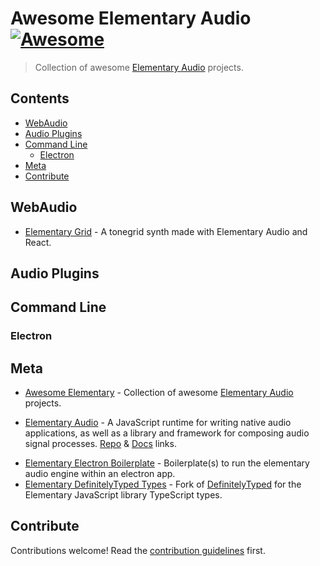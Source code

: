 # Awesome Elementary Audio [![Awesome](https://awesome.re/badge.svg)](https://awesome.re)

<!--lint ignore double-link-->
> Collection of awesome [Elementary Audio](https://www.elementary.audio/) projects.

## Contents

- [WebAudio](#webaudio)
- [Audio Plugins](#audio-plugins)
- [Command Line](#command-line)
  - [Electron](#electron)
- [Meta](#meta)
- [Contribute](#contribute)

## WebAudio

- [Elementary Grid](https://teetow.github.io/elementary_grid/) - A tonegrid synth made with Elementary Audio and React.

## Audio Plugins

## Command Line

### Electron

## Meta

<!--lint ignore double-link-->
- [Awesome Elementary](https://github.com/Hrle97/awesome-elementary-audio) - Collection of awesome [Elementary Audio](https://www.elementary.audio/) projects.
<!--lint ignore double-link-->
- [Elementary Audio](https://www.elementary.audio/) - A JavaScript runtime for writing native audio applications, as well as a library and framework for composing audio signal processes. [Repo](https://github.com/nick-thompson/elementary) & [Docs](https://docs.elementary.audio/) links.
<!--lint ignore awesome-list-item-->
- [Elementary Electron Boilerplate](https://github.com/MrGuiMan/elementary-electron-boilerplate) - Boilerplate(s) to run the elementary audio engine within an electron app.
- [Elementary DefinitelyTyped Types](https://github.com/Hrle97/DefinitelyTyped) - Fork of [DefinitelyTyped](https://github.com/DefinitelyTyped/DefinitelyTyped) for the Elementary JavaScript library TypeScript types.

## Contribute

Contributions welcome! Read the [contribution guidelines](contributing.md) first.
